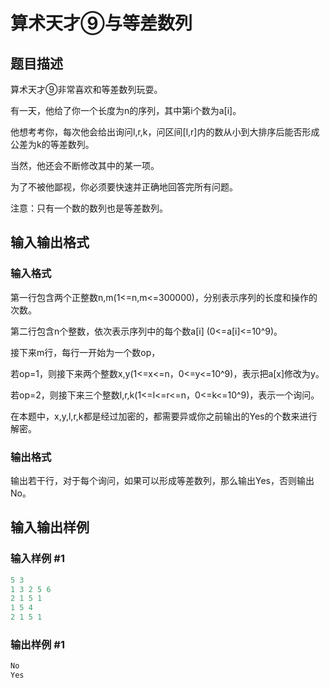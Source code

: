# 算术天才⑨与等差数列

## 题目描述

算术天才⑨非常喜欢和等差数列玩耍。

有一天，他给了你一个长度为n的序列，其中第i个数为a[i]。

他想考考你，每次他会给出询问l,r,k，问区间[l,r]内的数从小到大排序后能否形成公差为k的等差数列。

当然，他还会不断修改其中的某一项。

为了不被他鄙视，你必须要快速并正确地回答完所有问题。

注意：只有一个数的数列也是等差数列。

## 输入输出格式

### 输入格式

第一行包含两个正整数n,m(1<=n,m<=300000)，分别表示序列的长度和操作的次数。

第二行包含n个整数，依次表示序列中的每个数a[i] (0<=a[i]<=10^9)。

接下来m行，每行一开始为一个数op，

若op=1，则接下来两个整数x,y(1<=x<=n，0<=y<=10^9)，表示把a[x]修改为y。

若op=2，则接下来三个整数l,r,k(1<=l<=r<=n，0<=k<=10^9)，表示一个询问。

在本题中，x,y,l,r,k都是经过加密的，都需要异或你之前输出的Yes的个数来进行解密。

### 输出格式

输出若干行，对于每个询问，如果可以形成等差数列，那么输出Yes，否则输出No。

## 输入输出样例

### 输入样例 #1

```cpp
5 3
1 3 2 5 6
2 1 5 1
1 5 4
2 1 5 1
```


### 输出样例 #1

```cpp
No
Yes
```


